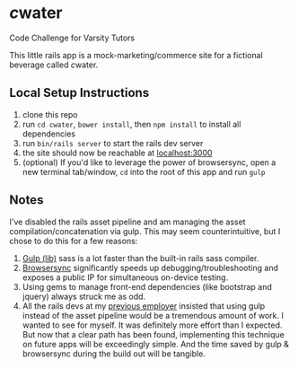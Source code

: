 # *c*water
Code Challenge for Varsity Tutors

This little rails app is a mock-marketing/commerce site for a fictional beverage called *c*water.

## Local Setup Instructions
1. clone this repo
2. run `cd cwater`, `bower install`, then `npm install` to install all dependencies
3. run `bin/rails server` to start the rails dev server
4. the site should now be reachable at [localhost:3000](http://localhost:3000)
5. (optional) If you'd like to leverage the power of browsersync, open a new terminal tab/window, `cd` into the root of this app and run `gulp`

## Notes
I've disabled the rails asset pipeline and am managing the asset compilation/concatenation via gulp. This may seem counterintuitive, but I chose to do this for a few reasons:
1. [Gulp (lib)](https://www.npmjs.com/package/gulp-sass) sass is a lot faster than the built-in rails sass compiler.
2. [Browsersync](http://www.browsersync.io/) significantly speeds up debugging/troubleshooting and exposes a public IP for simultaneous on-device testing.
3. Using gems to manage front-end dependencies (like bootstrap and jquery) always struck me as odd.
4. All the rails devs at my [previous employer](http://corp.izea.com/) insisted that using gulp instead of the asset pipeline would be a tremendous amount of work. I wanted to see for myself. It was definitely more effort than I expected. But now that a clear path has been found, implementing this technique on future apps will be exceedingly simple. And the time saved by gulp & browsersync during the build out will be tangible.

